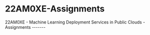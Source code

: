 # 22AM0XE-Assignments
22AM0XE - Machine Learning Deployment Services in Public Clouds - Assignments -------
